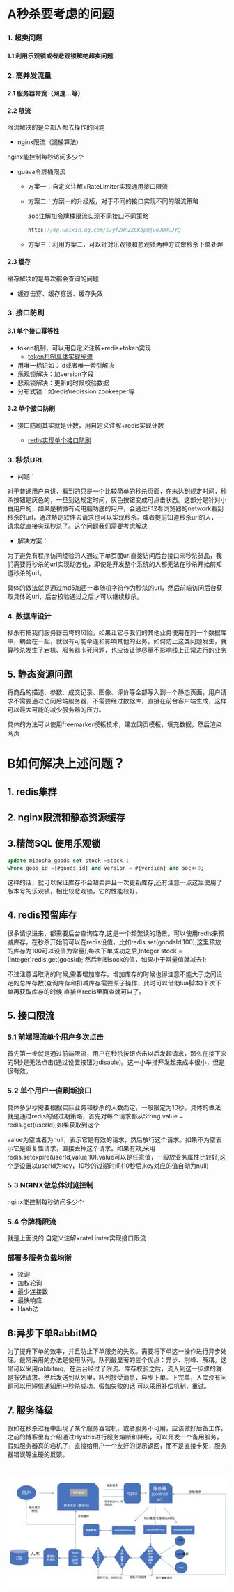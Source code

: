 # A秒杀要考虑的问题

### 1. 超卖问题

#### 1.1 利用乐观锁或者悲观锁解绝超卖问题

### 2. 高并发流量

#### 2.1 服务器带宽（网速...等）

#### 2.2 限流

限流解决的是全部人都去操作的问题

- nginx限流（漏桶算法）

nginx能控制每秒访问多少个

- guava令牌桶限流
  - 方案一：自定义注解+RateLimiter实现通用接口限流

  - 方案二：方案一的升级版，对于不同的接口实现不同的限流策略

     [aop注解加令牌桶限流实现不同接口不同策略](https://mp.weixin.qq.com/s/yfZHnZZCKbpQjueJ9MUJYQ)

    ```java
    https://mp.weixin.qq.com/s/yfZHnZZCKbpQjueJ9MUJYQ
    ```

  - 方案三：利用方案二，可以针对乐观锁和悲观锁两种方式做秒杀下单处理

#### 2.3 缓存

缓存解决的是每次都会查询的问题



- 缓存击穿、缓存穿透、缓存失效



### 3. 接口防刷

#### 3.1 单个接口幂等性

- token机制，可以用自定义注解+redis+token实现
  - [token机制具体实现步骤](https://blog.csdn.net/qq_39455116/article/details/99314489)
- 用唯一标识如：id或者唯一索引解决
- 乐观锁解决：加version字段
- 悲观锁解决：更新的时候校验数据
- 分布式锁：如redis\redission zookeeper等

#### 3.2 单个接口防刷

- 接口防刷其实就是计数，用自定义注解+redis实现计数

  - [redis实现单个接口防刷](https://mp.weixin.qq.com/s/vyQZvJm5sjnEnrpi1siP2A)


### 3. 秒杀URL

- 问题：

对于普通用户来讲，看到的只是一个比较简单的秒杀页面，在未达到规定时间，秒杀按钮是灰色的，一旦到达规定时间，灰色按钮变成可点击状态。这部分是针对小白用户的，如果是稍微有点电脑功底的用户，会通过F12看浏览器的network看到秒杀的url，通过特定软件去请求也可以实现秒杀。或者提前知道秒杀url的人，一请求就直接实现秒杀了。这个问题我们需要考虑解决

- 解决方案：

为了避免有程序访问经验的人通过下单页面url直接访问后台接口来秒杀货品，我们需要将秒杀的url实现动态化，即使是开发整个系统的人都无法在秒杀开始前知道秒杀的url。

具体的做法就是通过md5加密一串随机字符作为秒杀的url，然后前端访问后台获取具体的url，后台校验通过之后才可以继续秒杀。

###  4. 数据库设计

秒杀有把我们服务器击垮的风险，如果让它与我们的其他业务使用在同一个数据库中，耦合在一起，就很有可能牵连和影响其他的业务。如何防止这类问题发生，就算秒杀发生了宕机、服务器卡死问题，也应该让他尽量不影响线上正常进行的业务

## 5. 静态资源问题

将商品的描述、参数、成交记录、图像、评价等全部写入到一个静态页面，用户请求不需要通过访问后端服务器，不需要经过数据库，直接在前台客户端生成，这样可以最大可能的减少服务器的压力。

具体的方法可以使用freemarker模板技术，建立网页模板，填充数据，然后渲染网页



# B如何解决上述问题？

## 1. redis集群



## 2. nginx限流和静态资源缓存



## 3.精简SQL 使用乐观锁

```sql
update miaosha_goods set stock =stock-1 
where goos_id ={#goods_id} and version = #{version} and sock>0;
```

这样的话，就可以保证库存不会超卖并且一次更新库存,还有注意一点这里使用了版本号的乐观锁，相比较悲观锁，它的性能较好。

## 4. redis预留库存

很多请求进来，都需要后台查询库存,这是一个频繁读的场景。可以使用redis来预减库存，在秒杀开始前可以在redis设值，比如redis.set(goodsId,100),这里预放的库存为100可以设值为常量),每次下单成功之后,Integer stock = (Integer)redis.get(goosId); 然后判断sock的值，如果小于常量值就减去1;

不过注意当取消的时候,需要增加库存，增加库存的时候也得注意不能大于之间设定的总库存数(查询库存和扣减库存需要原子操作，此时可以借助lua脚本)下次下单再获取库存的时候,直接从redis里面查就可以了。

## 5. 接口限流

### 5.1 前端限流单个用户多次点击

首先第一步就是通过前端限流，用户在秒杀按钮点击以后发起请求，那么在接下来的5秒是无法点击(通过设置按钮为disable)。这一小举措开发起来成本很小，但是很有效。

### 5.2 单个用户一直刷新接口

具体多少秒需要根据实际业务和秒杀的人数而定，一般限定为10秒。具体的做法就是通过redis的键过期策略，首先对每个请求都从String value = redis.get(userId);如果获取到这个

value为空或者为null，表示它是有效的请求，然后放行这个请求。如果不为空表示它是重复性请求，直接丢掉这个请求。如果有效,采用redis.setexpire(userId,value,10).value可以是任意值，一般放业务属性比较好,这个是设置以userId为key，10秒的过期时间(10秒后,key对应的值自动为null)

### 5.3  NGINX做总体浏览控制

nginx能控制每秒访问多少个

### 5.4 令牌桶限流

就是上面说的 自定义注解+rateLimter实现接口限流

### 部署多服务负载均衡

- 轮询
- 加权轮询
- 最少连接数
- 最快响应
- Hash法


## 6:异步下单RabbitMQ

为了提升下单的效率，并且防止下单服务的失败。需要将下单这一操作进行异步处理。最常采用的办法是使用队列，队列最显著的三个优点：异步、削峰、解耦。这里可以采用rabbitmq，在后台经过了限流、库存校验之后，流入到这一步骤的就是有效请求。然后发送到队列里，队列接受消息，异步下单。下完单，入库没有问题可以用短信通知用户秒杀成功。假如失败的话,可以采用补偿机制，重试。



## 7. 服务降级

假如在秒杀过程中出现了某个服务器宕机，或者服务不可用，应该做好后备工作。之前的博客里有介绍通过Hystrix进行服务熔断和降级，可以开发一个备用服务，假如服务器真的宕机了，直接给用户一个友好的提示返回，而不是直接卡死，服务器错误等生硬的反馈。





# 

![](./img/640.jpg)

